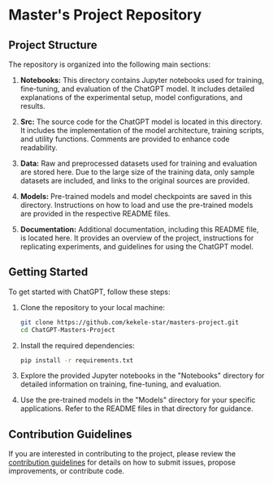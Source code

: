 # Master's Project Repository 

## Project Structure

The repository is organized into the following main sections:

1. **Notebooks:** This directory contains Jupyter notebooks used for training, fine-tuning, and evaluation of the ChatGPT model. It includes detailed explanations of the experimental setup, model configurations, and results.

2. **Src:** The source code for the ChatGPT model is located in this directory. It includes the implementation of the model architecture, training scripts, and utility functions. Comments are provided to enhance code readability.

3. **Data:** Raw and preprocessed datasets used for training and evaluation are stored here. Due to the large size of the training data, only sample datasets are included, and links to the original sources are provided.

4. **Models:** Pre-trained models and model checkpoints are saved in this directory. Instructions on how to load and use the pre-trained models are provided in the respective README files.

5. **Documentation:** Additional documentation, including this README file, is located here. It provides an overview of the project, instructions for replicating experiments, and guidelines for using the ChatGPT model.

## Getting Started

To get started with ChatGPT, follow these steps:

1. Clone the repository to your local machine:

    ```bash
    git clone https://github.com/kekele-star/masters-project.git
    cd ChatGPT-Masters-Project
    ```

2. Install the required dependencies:

    ```bash
    pip install -r requirements.txt
    ```

3. Explore the provided Jupyter notebooks in the "Notebooks" directory for detailed information on training, fine-tuning, and evaluation.

4. Use the pre-trained models in the "Models" directory for your specific applications. Refer to the README files in that directory for guidance.

## Contribution Guidelines

If you are interested in contributing to the project, please review the [contribution guidelines](CONTRIBUTING.md) for details on how to submit issues, propose improvements, or contribute code.

